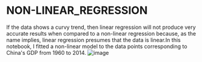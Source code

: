 # NON-LINEAR_REGRESSION
If the data shows a curvy trend, then linear regression will not produce very accurate results when compared to a non-linear regression because, as the name implies, linear regression presumes that the data is linear.In this notebook, I fitted a non-linear model to the data points corresponding to China's GDP from 1960 to 2014. 
![image](https://user-images.githubusercontent.com/97080055/160404336-d3da2760-5275-4970-8e89-81625abf859d.png)
